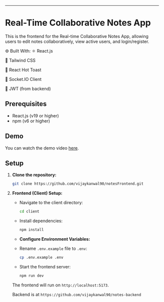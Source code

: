 
---

# Real-Time Collaborative Notes App

This is the frontend for the Real-time Collaborative Notes App, allowing users to edit notes collaboratively, view active users, and login/register.

⚙️ Built With:
⚛️ React.js

💨 Tailwind CSS

🍞 React Hot Toast

🧠 Socket.IO Client

🔐 JWT (from backend)

## Prerequisites

- React.js (v19 or higher)
- npm (v6 or higher)

## Demo

You can watch the demo video [here](https://drive.google.com/file/d/1BKxmsJ75-PgRn7ruV09kEbJxlAYHvMIb/view).



## Setup

1. **Clone the repository:**

   ```bash
   git clone https://github.com/vijaykanwal90/notesFrontend.git
   
   ```

2. **Frontend (Client) Setup:**

   - Navigate to the client directory:

     ```bash
     cd client
     ```

   - Install dependencies:

     ```bash
     npm install
     ```

    - **Configure Environment Variables:**

     - Rename `.env.example` file to `.env`:

       ```bash
       cp .env.example .env
       ```


   - Start the frontend server:

     ```bash
     npm run dev
     ```

   The frontend will run on `http://localhost:5173`.

   Backend is at `https://github.com/vijaykanwal90/notes-backend`

